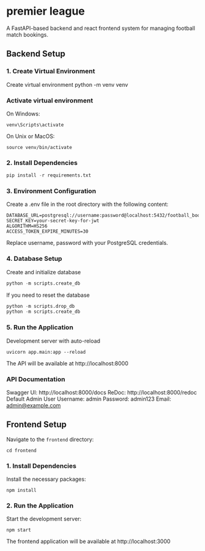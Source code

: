 # premier league
A FastAPI-based backend and react frontend system for managing football match bookings.


## Backend Setup
### 1. Create Virtual Environment
Create virtual environment
python -m venv venv

### Activate virtual environment
On Windows:
```
venv\Scripts\activate
```
On Unix or MacOS:
```
source venv/bin/activate
````
### 2. Install Dependencies
```python
pip install -r requirements.txt
```

### 3. Environment Configuration
Create a .env file in the root directory with the following content:
```
DATABASE_URL=postgresql://username:password@localhost:5432/football_booking
SECRET_KEY=your-secret-key-for-jwt
ALGORITHM=HS256
ACCESS_TOKEN_EXPIRE_MINUTES=30
```
Replace username, password with your PostgreSQL credentials.

### 4. Database Setup
Create and initialize database
```python
python -m scripts.create_db
```

If you need to reset the database
```python
python -m scripts.drop_db
python -m scripts.create_db
```
### 5. Run the Application
Development server with auto-reload
```
uvicorn app.main:app --reload
```
The API will be available at http://localhost:8000

### API Documentation
Swagger UI: http://localhost:8000/docs
ReDoc: http://localhost:8000/redoc
Default Admin User
Username: admin
Password: admin123
Email: admin@example.com


## Frontend Setup

Navigate to the `frontend` directory:
```
cd frontend
```

### 1. Install Dependencies
Install the necessary packages:
```
npm install
```

### 2. Run the Application
Start the development server:
```
npm start
```

The frontend application will be available at http://localhost:3000
